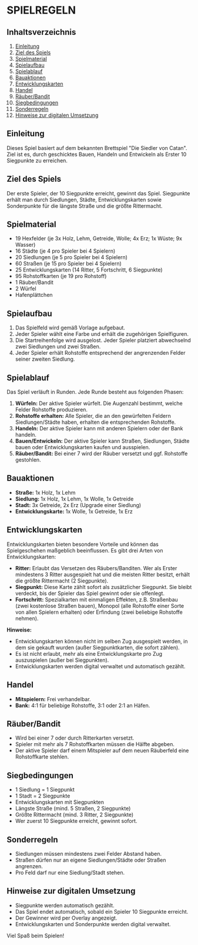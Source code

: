# SPIELREGELN

## Inhaltsverzeichnis
1. [Einleitung](#einleitung)
2. [Ziel des Spiels](#ziel-des-spiels)
3. [Spielmaterial](#spielmaterial)
4. [Spielaufbau](#spielaufbau)
5. [Spielablauf](#spielablauf)
6. [Bauaktionen](#bauaktionen)
7. [Entwicklungskarten](#entwicklungskarten)
8. [Handel](#handel)
9. [Räuber/Bandit](#räuberbandit)
10. [Siegbedingungen](#siegbedingungen)
11. [Sonderregeln](#sonderregeln)
12. [Hinweise zur digitalen Umsetzung](#hinweise-zur-digitalen-umsetzung)

## Einleitung
Dieses Spiel basiert auf dem bekannten Brettspiel "Die Siedler von Catan". Ziel ist es, durch geschicktes Bauen, Handeln und Entwickeln als Erster 10 Siegpunkte zu erreichen.

## Ziel des Spiels
Der erste Spieler, der 10 Siegpunkte erreicht, gewinnt das Spiel. Siegpunkte erhält man durch Siedlungen, Städte, Entwicklungskarten sowie Sonderpunkte für die längste Straße und die größte Rittermacht.

## Spielmaterial
- 19 Hexfelder (je 3x Holz, Lehm, Getreide, Wolle; 4x Erz; 1x Wüste; 9x Wasser)
- 16 Städte (je 4 pro Spieler bei 4 Spielern)
- 20 Siedlungen (je 5 pro Spieler bei 4 Spielern)
- 60 Straßen (je 15 pro Spieler bei 4 Spielern)
- 25 Entwicklungskarten (14 Ritter, 5 Fortschritt, 6 Siegpunkte)
- 95 Rohstoffkarten (je 19 pro Rohstoff)
- 1 Räuber/Bandit
- 2 Würfel
- Hafenplättchen

## Spielaufbau
1. Das Spielfeld wird gemäß Vorlage aufgebaut.
2. Jeder Spieler wählt eine Farbe und erhält die zugehörigen Spielfiguren.
3. Die Startreihenfolge wird ausgelost. Jeder Spieler platziert abwechselnd zwei Siedlungen und zwei Straßen.
4. Jeder Spieler erhält Rohstoffe entsprechend der angrenzenden Felder seiner zweiten Siedlung.

## Spielablauf
Das Spiel verläuft in Runden. Jede Runde besteht aus folgenden Phasen:
1. **Würfeln:** Der aktive Spieler würfelt. Die Augenzahl bestimmt, welche Felder Rohstoffe produzieren.
2. **Rohstoffe erhalten:** Alle Spieler, die an den gewürfelten Feldern Siedlungen/Städte haben, erhalten die entsprechenden Rohstoffe.
3. **Handeln:** Der aktive Spieler kann mit anderen Spielern oder der Bank handeln.
4. **Bauen/Entwickeln:** Der aktive Spieler kann Straßen, Siedlungen, Städte bauen oder Entwicklungskarten kaufen und ausspielen.
5. **Räuber/Bandit:** Bei einer 7 wird der Räuber versetzt und ggf. Rohstoffe gestohlen.

## Bauaktionen
- **Straße:** 1x Holz, 1x Lehm
- **Siedlung:** 1x Holz, 1x Lehm, 1x Wolle, 1x Getreide
- **Stadt:** 3x Getreide, 2x Erz (Upgrade einer Siedlung)
- **Entwicklungskarte:** 1x Wolle, 1x Getreide, 1x Erz

## Entwicklungskarten
Entwicklungskarten bieten besondere Vorteile und können das Spielgeschehen maßgeblich beeinflussen. Es gibt drei Arten von Entwicklungskarten:

- **Ritter:** Erlaubt das Versetzen des Räubers/Banditen. Wer als Erster mindestens 3 Ritter ausgespielt hat und die meisten Ritter besitzt, erhält die größte Rittermacht (2 Siegpunkte).
- **Siegpunkt:** Diese Karte zählt sofort als zusätzlicher Siegpunkt. Sie bleibt verdeckt, bis der Spieler das Spiel gewinnt oder sie offenlegt.
- **Fortschritt:** Spezialkarten mit einmaligen Effekten, z.B. Straßenbau (zwei kostenlose Straßen bauen), Monopol (alle Rohstoffe einer Sorte von allen Spielern erhalten) oder Erfindung (zwei beliebige Rohstoffe nehmen).

**Hinweise:**
- Entwicklungskarten können nicht im selben Zug ausgespielt werden, in dem sie gekauft wurden (außer Siegpunktkarten, die sofort zählen).
- Es ist nicht erlaubt, mehr als eine Entwicklungskarte pro Zug auszuspielen (außer bei Siegpunkten).
- Entwicklungskarten werden digital verwaltet und automatisch gezählt.

## Handel
- **Mitspielern:** Frei verhandelbar.
- **Bank:** 4:1 für beliebige Rohstoffe, 3:1 oder 2:1 an Häfen.

## Räuber/Bandit
- Wird bei einer 7 oder durch Ritterkarten versetzt.
- Spieler mit mehr als 7 Rohstoffkarten müssen die Hälfte abgeben.
- Der aktive Spieler darf einem Mitspieler auf dem neuen Räuberfeld eine Rohstoffkarte stehlen.

## Siegbedingungen
- 1 Siedlung = 1 Siegpunkt
- 1 Stadt = 2 Siegpunkte
- Entwicklungskarten mit Siegpunkten
- Längste Straße (mind. 5 Straßen, 2 Siegpunkte)
- Größte Rittermacht (mind. 3 Ritter, 2 Siegpunkte)
- Wer zuerst 10 Siegpunkte erreicht, gewinnt sofort.

## Sonderregeln
- Siedlungen müssen mindestens zwei Felder Abstand haben.
- Straßen dürfen nur an eigene Siedlungen/Städte oder Straßen angrenzen.
- Pro Feld darf nur eine Siedlung/Stadt stehen.

## Hinweise zur digitalen Umsetzung
- Siegpunkte werden automatisch gezählt.
- Das Spiel endet automatisch, sobald ein Spieler 10 Siegpunkte erreicht.
- Der Gewinner wird per Overlay angezeigt.
- Entwicklungskarten und Sonderpunkte werden digital verwaltet.

Viel Spaß beim Spielen!
